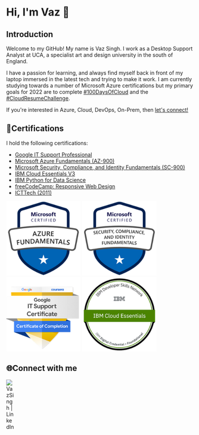 # Hi, I'm Vaz 👋
## Introduction
Welcome to my GitHub! My name is Vaz Singh. I work as a  Desktop Support Analyst at UCA, a specialist art and design university in the south of England. 

I have a passion for learning, and always find myself back in front of my laptop immersed in the latest tech and trying to make it work. I am currently studying towards a number of Microsoft Azure certifications but my primary goals for 2022 are to complete  [#100DaysOfCloud](https://www.100daysofcloud.com/) and the [#CloudResumeChallenge](https://cloudresumechallenge.dev/). 

If you're interested in Azure, Cloud, DevOps, On-Prem, then [let's connect!](#Connect-with-me)

## 📄Certifications
I hold the following certifications:
* [Google IT Support Professional](https://www.credly.com/badges/79112d91-1309-46c7-b693-2716845c1716)
* [Microsoft Azure Fundamentals (AZ-900)](https://www.credly.com/badges/6006df77-0c64-47cd-ad79-770b95675835)
* [Microsoft Security, Compliance, and Identity Fundamentals (SC-900)](https://www.credly.com/badges/1b6b9fa0-68ce-4fd0-ac2b-01af3d6c3050)
* [IBM Cloud Essentials V3](https://www.credly.com/badges/ff8e3cd0-48cb-474f-8a94-1e5c3fe20ebd)
* [IBM Python for Data Science](https://courses.cognitiveclass.ai/certificates/9c49f2ba5d63432da27b463c47298a49)
* [freeCodeCamp: Responsive Web Design](https://www.freecodecamp.org/certification/vazsingh/responsive-web-design)
* [ICTTech (2011)](https://www.engc.org.uk/standards-guidance/standards/icttech-standard/)

 ![Microsoft Azure Fundamentals](/azure.png)
 ![Microsoft Security, Compliance, and Identity Fundamentals](/sc900_badge.png)
 ![Google IT Support Professional](/google.png)
 ![IBM Cloud Essentials](/ibm.png)

## 🌐Connect with me
[<img align="left" alt="VazSingh | LinkedIn" width="22px" src="https://cdn.jsdelivr.net/npm/simple-icons@v3/icons/linkedin.svg" />][linkedin]

[linkedin]: https://www.linkedin.com/in/vazsingh
